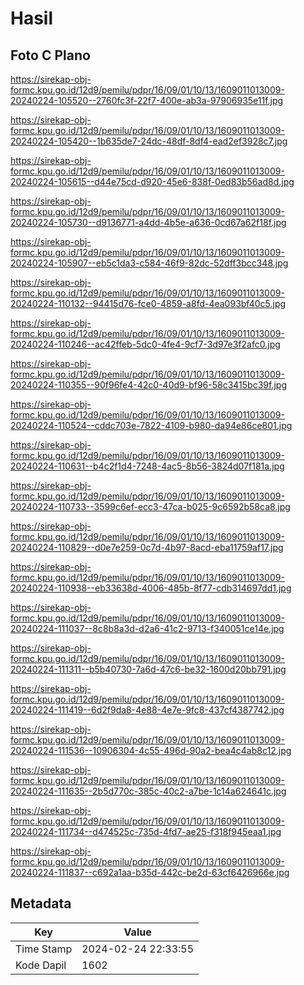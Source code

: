 # Hasil

## Foto C Plano

https://sirekap-obj-formc.kpu.go.id/12d9/pemilu/pdpr/16/09/01/10/13/1609011013009-20240224-105520--2760fc3f-22f7-400e-ab3a-97906935e11f.jpg

https://sirekap-obj-formc.kpu.go.id/12d9/pemilu/pdpr/16/09/01/10/13/1609011013009-20240224-105420--1b635de7-24dc-48df-8df4-ead2ef3928c7.jpg

https://sirekap-obj-formc.kpu.go.id/12d9/pemilu/pdpr/16/09/01/10/13/1609011013009-20240224-105615--d44e75cd-d920-45e6-838f-0ed83b56ad8d.jpg

https://sirekap-obj-formc.kpu.go.id/12d9/pemilu/pdpr/16/09/01/10/13/1609011013009-20240224-105730--d9136771-a4dd-4b5e-a636-0cd67a62f18f.jpg

https://sirekap-obj-formc.kpu.go.id/12d9/pemilu/pdpr/16/09/01/10/13/1609011013009-20240224-105907--eb5c1da3-c584-46f9-82dc-52dff3bcc348.jpg

https://sirekap-obj-formc.kpu.go.id/12d9/pemilu/pdpr/16/09/01/10/13/1609011013009-20240224-110132--94415d76-fce0-4859-a8fd-4ea093bf40c5.jpg

https://sirekap-obj-formc.kpu.go.id/12d9/pemilu/pdpr/16/09/01/10/13/1609011013009-20240224-110246--ac42ffeb-5dc0-4fe4-9cf7-3d97e3f2afc0.jpg

https://sirekap-obj-formc.kpu.go.id/12d9/pemilu/pdpr/16/09/01/10/13/1609011013009-20240224-110355--90f96fe4-42c0-40d9-bf96-58c3415bc39f.jpg

https://sirekap-obj-formc.kpu.go.id/12d9/pemilu/pdpr/16/09/01/10/13/1609011013009-20240224-110524--cddc703e-7822-4109-b980-da94e86ce801.jpg

https://sirekap-obj-formc.kpu.go.id/12d9/pemilu/pdpr/16/09/01/10/13/1609011013009-20240224-110631--b4c2f1d4-7248-4ac5-8b56-3824d07f181a.jpg

https://sirekap-obj-formc.kpu.go.id/12d9/pemilu/pdpr/16/09/01/10/13/1609011013009-20240224-110733--3599c6ef-ecc3-47ca-b025-9c6592b58ca8.jpg

https://sirekap-obj-formc.kpu.go.id/12d9/pemilu/pdpr/16/09/01/10/13/1609011013009-20240224-110829--d0e7e259-0c7d-4b97-8acd-eba11759af17.jpg

https://sirekap-obj-formc.kpu.go.id/12d9/pemilu/pdpr/16/09/01/10/13/1609011013009-20240224-110938--eb33638d-4006-485b-8f77-cdb314697dd1.jpg

https://sirekap-obj-formc.kpu.go.id/12d9/pemilu/pdpr/16/09/01/10/13/1609011013009-20240224-111037--8c8b8a3d-d2a6-41c2-9713-f340051ce14e.jpg

https://sirekap-obj-formc.kpu.go.id/12d9/pemilu/pdpr/16/09/01/10/13/1609011013009-20240224-111311--b5b40730-7a6d-47c6-be32-1600d20bb791.jpg

https://sirekap-obj-formc.kpu.go.id/12d9/pemilu/pdpr/16/09/01/10/13/1609011013009-20240224-111419--6d2f9da8-4e88-4e7e-9fc8-437cf4387742.jpg

https://sirekap-obj-formc.kpu.go.id/12d9/pemilu/pdpr/16/09/01/10/13/1609011013009-20240224-111536--10906304-4c55-496d-90a2-bea4c4ab8c12.jpg

https://sirekap-obj-formc.kpu.go.id/12d9/pemilu/pdpr/16/09/01/10/13/1609011013009-20240224-111635--2b5d770c-385c-40c2-a7be-1c14a624641c.jpg

https://sirekap-obj-formc.kpu.go.id/12d9/pemilu/pdpr/16/09/01/10/13/1609011013009-20240224-111734--d474525c-735d-4fd7-ae25-f318f945eaa1.jpg

https://sirekap-obj-formc.kpu.go.id/12d9/pemilu/pdpr/16/09/01/10/13/1609011013009-20240224-111837--c692a1aa-b35d-442c-be2d-63cf6426966e.jpg


## Metadata

| Key        | Value               |
| ---------- | ------------------- |
| Time Stamp | 2024-02-24 22:33:55 |
| Kode Dapil | 1602                |



